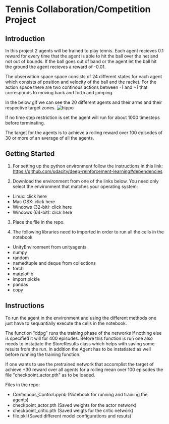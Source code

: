 # Tennis Collaboration/Competition Project



## Introduction
In this project 2 agents will be trained to play tennis. Each agent recieves 0.1 reward for every time that the agent is able to hit the ball over the net and not out of bounds. If the ball goes out of band or the agent let the ball hit the ground the agent recieves a reward of -0.01.

The observation space space consists of 24 different states for each agent which consists of position and velocity of the ball and the racket. For the action space there are two continous actions between -1 and +1 that corresponds to moving back and forth and jumping.

In the below gif we can see the 20 different agents and their arms and their respective target zones.
![hippo](https://video.udacity-data.com/topher/2018/June/5b1ea778_reacher/reacher.gif)

If no time step restriction is set the agent will run for about 1000 timesteps before terminating.
 
The target for the agents is to achieve a rolling reward over 100 episodes of 30 or more of an average of all the agents.

## Getting Started
1. For setting up the python environment follow the instructions in this link:
https://github.com/udacity/deep-reinforcement-learning#dependencies

2. Download the environment from one of the links below. You need only select the environment that matches your operating system:

* Linux: click here
* Mac OSX: click here
* Windows (32-bit): click here
* Windows (64-bit): click here

3. Place the file in the repo.

4. The following libraries need to imported in order to run all the cells in the notebook
* UnityEnvironment from unityagents  
* numpy  
* random  
* namedtuple and deque from collections  
* torch  
* matplotlib
* import pickle
* pandas
* copy

## Instructions
To run the agent in the environment and using the different methods one just have to sequantially execute the cells in the notebook. 

The function "ddpg" runs the training phase of the networks if nothing else is specified it will for 400 episodes. Before this function is run one also needs to instatiate the StoreResults class which helps with saving some results from the run. In addition the Agent has to be instatiated as well before running the training function.

If one wants to use the pretrained network that accomplist the target of achieve +30 reward over all agents for a rolling mean over 100 episodes the file "checkpoint_actor.pth" as to be loaded.

Files in the repo:
* Continuous_Control.ipynb (Notebook for running and training the agents)
* checkpoint_actor.pth (Saved weights for the actor network)
* checkpoint_critic.pth (Saved weigts for the critic network)
* file.pkl (Saved different model configurations and resuts)


